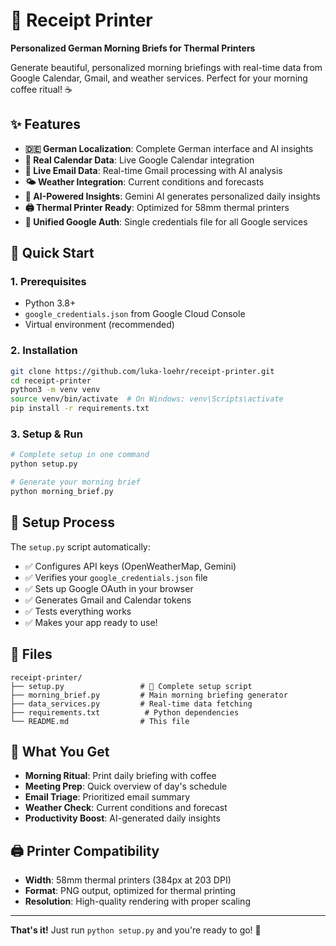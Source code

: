 # 🧾 Receipt Printer

**Personalized German Morning Briefs for Thermal Printers**

Generate beautiful, personalized morning briefings with real-time data from Google Calendar, Gmail, and weather services. Perfect for your morning coffee ritual! ☕

## ✨ Features

- **🇩🇪 German Localization**: Complete German interface and AI insights
- **📅 Real Calendar Data**: Live Google Calendar integration
- **📧 Live Email Data**: Real-time Gmail processing with AI analysis
- **🌤️ Weather Integration**: Current conditions and forecasts
- **🤖 AI-Powered Insights**: Gemini AI generates personalized daily insights
- **🖨️ Thermal Printer Ready**: Optimized for 58mm thermal printers
- **🔐 Unified Google Auth**: Single credentials file for all Google services

## 🚀 Quick Start

### 1. Prerequisites
- Python 3.8+
- `google_credentials.json` from Google Cloud Console
- Virtual environment (recommended)

### 2. Installation
```bash
git clone https://github.com/luka-loehr/receipt-printer.git
cd receipt-printer
python3 -m venv venv
source venv/bin/activate  # On Windows: venv\Scripts\activate
pip install -r requirements.txt
```

### 3. Setup & Run
```bash
# Complete setup in one command
python setup.py

# Generate your morning brief
python morning_brief.py
```

## 🔧 Setup Process

The `setup.py` script automatically:
- ✅ Configures API keys (OpenWeatherMap, Gemini)
- ✅ Verifies your `google_credentials.json` file
- ✅ Sets up Google OAuth in your browser
- ✅ Generates Gmail and Calendar tokens
- ✅ Tests everything works
- ✅ Makes your app ready to use!

## 📁 Files

```
receipt-printer/
├── setup.py                 # 🚀 Complete setup script
├── morning_brief.py         # Main morning briefing generator
├── data_services.py         # Real-time data fetching
├── requirements.txt          # Python dependencies
└── README.md                # This file
```

## 🎯 What You Get

- **Morning Ritual**: Print daily briefing with coffee
- **Meeting Prep**: Quick overview of day's schedule
- **Email Triage**: Prioritized email summary
- **Weather Check**: Current conditions and forecast
- **Productivity Boost**: AI-generated daily insights

## 🖨️ Printer Compatibility

- **Width**: 58mm thermal printers (384px at 203 DPI)
- **Format**: PNG output, optimized for thermal printing
- **Resolution**: High-quality rendering with proper scaling

---

**That's it!** Just run `python setup.py` and you're ready to go! 🚀
